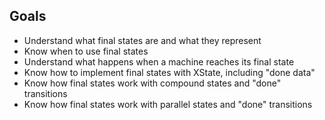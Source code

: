 

## Goals
- Understand what final states are and what they represent
- Know when to use final states
- Understand what happens when a machine reaches its final state
- Know how to implement final states with XState, including "done data"
- Know how final states work with compound states and "done" transitions
- Know how final states work with parallel states and "done" transitions
